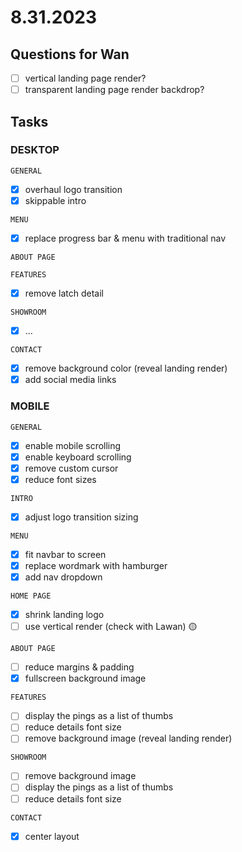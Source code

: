 # 8.31.2023

## Questions for Wan

- [ ] vertical landing page render?
- [ ] transparent landing page render backdrop?

## Tasks

### DESKTOP

`GENERAL`

- [x] overhaul logo transition
- [x] skippable intro

`MENU`

- [x] replace progress bar & menu with traditional nav

`ABOUT PAGE`

<!-- - [ ] background image carousel -->

`FEATURES`

- [x] remove latch detail

`SHOWROOM`

- [x] ...

`CONTACT`

- [x] remove background color (reveal landing render)
- [x] add social media links
<!-- - [ ] add calendly widget -->

### MOBILE

`GENERAL`

- [x] enable mobile scrolling
- [x] enable keyboard scrolling
- [x] remove custom cursor
- [x] reduce font sizes

`INTRO`

- [x] adjust logo transition sizing

`MENU`

- [x] fit navbar to screen
- [x] replace wordmark with hamburger
- [x] add nav dropdown

`HOME PAGE`

- [x] shrink landing logo
- [ ] use vertical render (check with Lawan) 🟡

`ABOUT PAGE`

- [ ] reduce margins & padding
- [x] fullscreen background image

`FEATURES`

- [ ] display the pings as a list of thumbs
- [ ] reduce details font size
- [ ] remove background image (reveal landing render)

`SHOWROOM`

- [ ] remove background image
- [ ] display the pings as a list of thumbs
- [ ] reduce details font size

`CONTACT`

- [x] center layout
